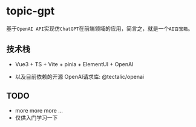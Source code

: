 # topic-gpt

基于`OpenAI API`实现仿`ChatGPT`在前端领域的应用，简言之，就是一个`AI百宝箱`。

## 技术栈

* Vue3 + TS + Vite + pinia + ElementUI + OpenAI

* 以及目前依赖的开源 OpenAI请求库: @tectalic/openai

## TODO
* more more more ...
* 仅供入门学习一下